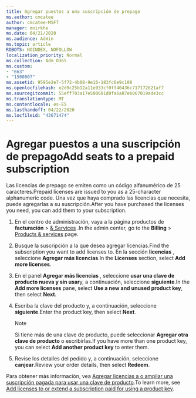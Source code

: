 ```yaml
---
title: Agregar puestos a una suscripción de prepago
ms.author: cmcatee
author: cmcatee-MSFT
manager: mnirkhe
ms.date: 04/21/2020
ms.audience: Admin
ms.topic: article
ROBOTS: NOINDEX, NOFOLLOW
localization_priority: Normal
ms.collection: Adm_O365
ms.custom:
- "663"
- "1500007"
ms.assetid: 9595e2e7-5f72-4b08-9e16-183fc6e9c108
ms.openlocfilehash: e2d9c25b12a11e933cf0ff40436c717172621af7
ms.sourcegitcommit: 55eff703a17e500681d8fa6a87eb067019ade3cc
ms.translationtype: MT
ms.contentlocale: es-ES
ms.lasthandoff: 04/22/2020
ms.locfileid: "43671474"
---
```

# <a name="add-seats-to-a-prepaid-subscription"></a><span data-ttu-id="27020-102">Agregar puestos a una suscripción de prepago</span><span class="sxs-lookup"><span data-stu-id="27020-102">Add seats to a prepaid subscription</span></span>

<span data-ttu-id="27020-103">Las licencias de prepago se emiten como un código alfanumérico de 25 caracteres.</span><span class="sxs-lookup"><span data-stu-id="27020-103">Prepaid licenses are issued to you as a 25-character alphanumeric code.</span></span> <span data-ttu-id="27020-104">Una vez que haya comprado las licencias que necesita, puede agregarlas a su suscripción.</span><span class="sxs-lookup"><span data-stu-id="27020-104">After you have purchased the licenses you need, you can add them to your subscription.</span></span> 

1. <span data-ttu-id="27020-105">En el centro de administración, vaya a la página productos de **facturación** > [& Services](https://go.microsoft.com/fwlink/p/?linkid=842054) .</span><span class="sxs-lookup"><span data-stu-id="27020-105">In the admin center, go to the **Billing** > [Products & services](https://go.microsoft.com/fwlink/p/?linkid=842054) page.</span></span>

2. <span data-ttu-id="27020-106">Busque la suscripción a la que desea agregar licencias.</span><span class="sxs-lookup"><span data-stu-id="27020-106">Find the subscription you want to add licenses to.</span></span> <span data-ttu-id="27020-107">En la sección **licencias** , seleccione **Agregar más licencias**.</span><span class="sxs-lookup"><span data-stu-id="27020-107">In the **Licenses** section, select **Add more licenses**.</span></span>

3. <span data-ttu-id="27020-108">En el panel **Agregar más licencias** , seleccione **usar una clave de producto nueva y sin usar**y, a continuación, seleccione **siguiente**.</span><span class="sxs-lookup"><span data-stu-id="27020-108">In the **Add more licenses** pane, select **Use a new and unused product key**, then select **Next**.</span></span>

4. <span data-ttu-id="27020-109">Escriba la clave del producto y, a continuación, seleccione **siguiente**.</span><span class="sxs-lookup"><span data-stu-id="27020-109">Enter the product key, then select **Next**.</span></span>

    > [!NOTE]
    > <span data-ttu-id="27020-110">Si tiene más de una clave de producto, puede seleccionar **Agregar otra clave de producto** o escribirlas.</span><span class="sxs-lookup"><span data-stu-id="27020-110">If you have more than one product key, you can select **Add another product key** to enter them.</span></span>

5. <span data-ttu-id="27020-111">Revise los detalles del pedido y, a continuación, seleccione **canjear**.</span><span class="sxs-lookup"><span data-stu-id="27020-111">Review your order details, then select **Redeem**.</span></span>

<span data-ttu-id="27020-112">Para obtener más información, vea [Agregar licencias a o ampliar una suscripción pagada para usar una clave de producto](https://docs.microsoft.com/office365/admin/misc/add-licenses-using-product-key).</span><span class="sxs-lookup"><span data-stu-id="27020-112">To learn more, see [Add licenses to or extend a subscription paid for using a product key](https://docs.microsoft.com/office365/admin/misc/add-licenses-using-product-key).</span></span>